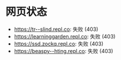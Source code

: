 # 网页状态
- https://tr--slind.repl.co: 失败 (403)
- https://learninggarden.repl.co: 失败 (403)
- https://ssd.zockq.repl.co: 失败 (403)
- https://beaspy--hting.repl.co: 失败 (403)
